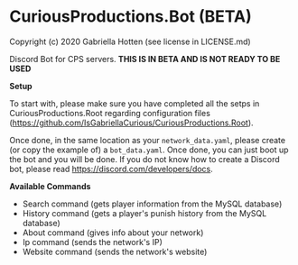 # CuriousProductions.Bot (BETA)
Copyright (c) 2020 Gabriella Hotten (see license in LICENSE.md)

Discord Bot for CPS servers. **THIS IS IN BETA AND IS NOT READY TO BE USED**

**Setup**

To start with, please make sure you have completed all the setps in CuriousProductions.Root regarding configuration files (https://github.com/IsGabriellaCurious/CuriousProductions.Root).

Once done, in the same location as your `network_data.yaml`, please create (or copy the example of) a `bot_data.yaml`. Once done, you can just boot up the bot and you will be done. If you do not know how to create a Discord bot, please read https://discord.com/developers/docs.

**Available Commands**

- Search command (gets player information from the MySQL database)
- History command (gets a player's punish history from the MySQL database)
- About command (gives info about your network)
- Ip command (sends the network's IP)
- Website command (sends the network's website)
